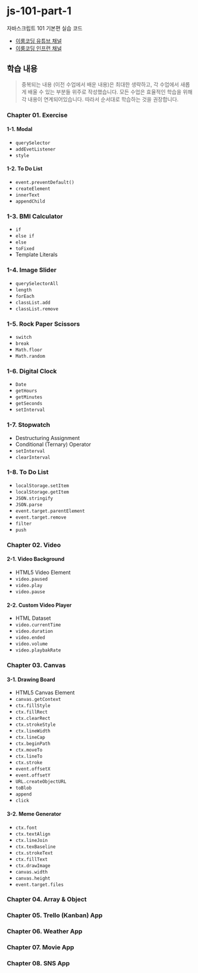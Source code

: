 # js-101-part-1

자바스크립트 101 기본편 실습 코드

- [이룸코딩 유튜브 채널](https://www.youtube.com/channel/UCRf6ut93gIImnmdebqdPI9A)
- [이룸코딩 인프런 채널](https://www.inflearn.com/users/@dohaelee/courses)

## 학습 내용

> 중복되는 내용 (이전 수업에서 배운 내용)은 최대한 생략하고, 각 수업에서 새롭게 배울 수 있는 부분들 위주로 작성했습니다. 모든 수업은 효율적인 학습을 위해 각 내용이 연계되어있습니다. 따라서 순서대로 학습하는 것을 권장합니다.

### Chapter 01. Exercise

#### 1-1. Modal

- `querySelector`
- `addEvetListener`
- `style`

#### 1-2. To Do List

- `event.preventDefault()`
- `createElement`
- `innerText`
- `appendChild`

### 1-3. BMI Calculator

- `if`
- `else if`
- `else`
- `toFixed`
- Template Literals

### 1-4. Image Slider

- `querySelectorAll`
- `length`
- `forEach`
- `classList.add`
- `classList.remove`

### 1-5. Rock Paper Scissors

- `switch`
- `break`
- `Math.floor`
- `Math.random`

### 1-6. Digital Clock

- `Date`
- `getHours`
- `getMinutes`
- `getSeconds`
- `setInterval`

### 1-7. Stopwatch

- Destructuring Assignment
- Conditional (Ternary) Operator
- `setInterval`
- `clearInterval`

### 1-8. To Do List

- `localStorage.setItem`
- `localStorage.getItem`
- `JSON.stringify`
- `JSON.parse`
- `event.target.parentElement`
- `event.target.remove`
- `filter`
- `push`

### Chapter 02. Video

#### 2-1. Video Background

- HTML5 Video Element
- `video.paused`
- `video.play`
- `video.pause`

#### 2-2. Custom Video Player

- HTML Dataset
- `video.currentTime`
- `video.duration`
- `video.ended`
- `video.volume`
- `video.playbakRate`

### Chapter 03. Canvas

#### 3-1. Drawing Board

- HTML5 Canvas Element
- `canvas.getContext`
- `ctx.fillStyle`
- `ctx.fillRect`
- `ctx.clearRect`
- `ctx.strokeStyle`
- `ctx.lineWidth`
- `ctx.lineCap`
- `ctx.beginPath`
- `ctx.moveTo`
- `ctx.lineTo`
- `ctx.stroke`
- `event.offsetX`
- `event.offsetY`
- `URL.createObjectURL`
- `toBlob`
- `append`
- `click`

#### 3-2. Meme Generator

- `ctx.font`
- `ctx.textAlign`
- `ctx.lineJoin`
- `ctx.texBaseline`
- `ctx.strokeText`
- `ctx.fillText`
- `ctx.drawImage`
- `canvas.width`
- `canvas.height`
- `event.target.files`

### Chapter 04. Array & Object

### Chapter 05. Trello (Kanban) App

### Chapter 06. Weather App

### Chapter 07. Movie App

### Chapter 08. SNS App
